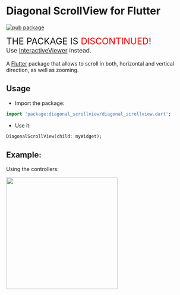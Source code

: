 # Diagonal ScrollView for Flutter

[![pub package](https://img.shields.io/badge/pub-v0.2.0+1-orange.svg)](https://pub.dartlang.org/packages/diagonal_scrollview)

<font size="5">THE PACKAGE IS <font color="red">DISCONTINUED</font>!</font>
<br>
<font size="3">Use [InteractiveViewer](https://api.flutter.dev/flutter/widgets/InteractiveViewer-class.html) instead.</font>
<br><br>
A [Flutter](https://flutter.dev/) package that allows to scroll in both, horizontal and vertical direction, as well as zooming.

## Usage

* Import the package:
```dart
import 'package:diagonal_scrollview/diagonal_scrollview.dart';
```
* Use it:
```dart
DiagonalScrollView(child: myWidget);
```

## Example:
  
Using the controllers:
  
<img src="https://user-images.githubusercontent.com/14138939/77101469-a3049500-6a17-11ea-94d7-2bfbe20ef9d2.gif" width="300px" />